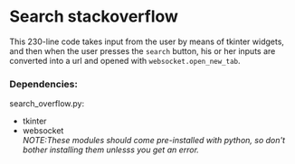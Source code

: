 # Search stackoverflow

This 230-line code takes input from the user by means of tkinter widgets, and then when the user presses the `search` button, his or her inputs are converted into a url and opened with `websocket.open_new_tab`.

### Dependencies:

search_overflow.py:

 - tkinter
 - websocket<br>
*NOTE:These modules should come pre-installed with python, so don't bother installing them unlesss you get an error.*
